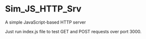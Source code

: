 # Sim_JS_HTTP_Srv
A simple JavaScript-based HTTP server

Just run index.js file to test GET and POST requests over port 3000.
